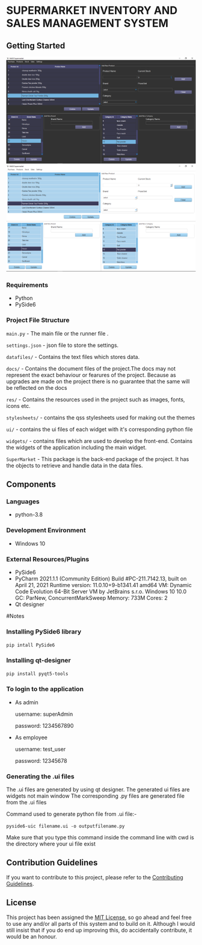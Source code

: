 # SUPERMARKET INVENTORY AND SALES MANAGEMENT SYSTEM

## Getting Started
![dark](Screneshots/Screenshot%20(6).png)
![light](Screneshots/Screenshot%20(7).png)

### Requirements
* Python
* PySide6

### Project File Structure

`main.py` -  The main file or the runner file .

`settings.json` -  json file to store the settings.

`datafiles/` - Contains the text files which stores data.

`docs/` - Contains the document files of the project.The docs may not represent the exact behaviour or fearures of the project. Because as upgrades are made on the project there is no guarantee that the same will be reflected on the docs

`res/` - Contains the resources used in the project such as images, fonts, icons etc.

`stylesheets/` - contains the qss stylesheets used for making out the themes

`ui/` - contains the ui files of  each widget with it's corresponding python file 

`widgets/` - contains files which are used to develop the front-end. Contains the widgets of the application including the main widget.

`SuperMarket` - This package is the back-end package of the project. It has the objects to retrieve and handle data in the data files.

## Components

### Languages

- python-3.8

### Development Environment

- Windows 10

### External Resources/Plugins

- PySide6
- PyCharm 2021.1.1 (Community Edition)
    Build #PC-211.7142.13, built on April 21, 2021
    Runtime version: 11.0.10+9-b1341.41 amd64
    VM: Dynamic Code Evolution 64-Bit Server VM by JetBrains s.r.o.
    Windows 10 10.0
    GC: ParNew, ConcurrentMarkSweep
    Memory: 733M
    Cores: 2
- Qt designer

#Notes
### Installing PySide6 library
`pip intall PySide6`

### Installing qt-designer
`pip install pyqt5-tools`

### To login to the application
- As admin

    username:   superAdmin

    password:   1234567890
  
- As employee

    username:   test_user

    password:   12345678
  
### Generating the .ui files
The .ui files are generated by using qt designer. The generated ui files are widgets not main window The corresponding .py files are generated file from the .ui files

Command used to generate python file from .ui file:-

```pyside6-uic filename.ui -o outputfilename.py```

Make sure that you type this command inside the command line with 
cwd is the directory where your ui file exist
## Contribution Guidelines

If you want to contribute to this project, please refer to the [Contributing Guidelines](CONTRIBUTING.MD).

## License

This project has been assigned the [MIT License](LICENSE), so go ahead and feel free to use any and/or all parts of this system and to build on it. Although I would still insist that if you do end up improving this, do accidentally contribute, it would be an honour.

